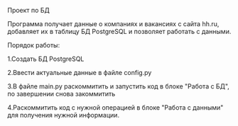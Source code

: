 Проект по БД

Программа получает данные о компаниях и вакансиях с сайта hh.ru, 
добавляет их в таблицу БД PostgreSQL и позволяет работать с данными.


Порядок работы: 

1.Создать БД PostgreSQL

2.Ввести актуальные данные в файле config.py

3.В файле main.py раскоммитить и запустить код в блоке "Работа с БД", по завершении снова закоммитить

4.Раскоммитить код с нужной операцией в блоке "Работа с данными" для получения нужной информации.
